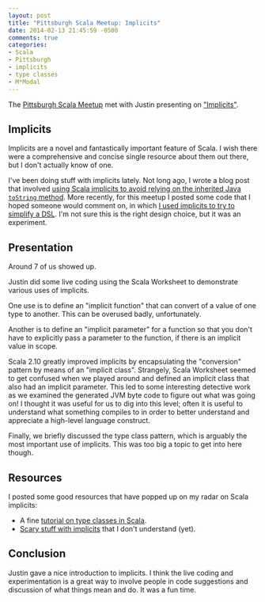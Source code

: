 ```yaml
---
layout: post
title: "Pittsburgh Scala Meetup: Implicits"
date: 2014-02-13 21:45:59 -0500
comments: true
categories: 
- Scala
- Pittsburgh
- implicits
- type classes
- M*Modal
---
```

The [Pittsburgh Scala Meetup](http://www.meetup.com/Pittsburgh-Scala-Meetup/) met with Justin presenting on ["Implicits"](http://www.meetup.com/Pittsburgh-Scala-Meetup/events/146581402/).

<!--more-->

## Implicits

Implicits are a novel and fantastically important feature of Scala. I wish there were a comprehensive and concise single resource about them out there, but I don't actually know of one.

I've been doing stuff with implicits lately. Not long ago, I wrote a blog post that involved [using Scala implicits to avoid relying on the inherited Java `toString` method](/blog/2013/12/26/tostring-considered-harmful-part-2/). More recently, for this meetup I posted some code that I hoped someone would comment on, in which [I used implicits to try to simplify a DSL](https://github.com/franklinchen/test-specs2-matchers). I'm not sure this is the right design choice, but it was an experiment.

## Presentation

Around 7 of us showed up.

Justin did some live coding using the Scala Worksheet to demonstrate various uses of implicits.

One use is to define an "implicit function" that can convert of a value of one type to another. This can be overused badly, unfortunately.

Another is to define an "implicit parameter" for a function so that you don't have to explicitly pass a parameter to the function, if there is an implicit value in scope.

Scala 2.10 greatly improved implicits by encapsulating the "conversion" pattern by means of an "implicit class". Strangely, Scala Worksheet seemed to get confused when we played around and defined an implicit class that also had an implicit parameter. This led to some interesting detective work as we examined the generated JVM byte code to figure out what was going on! I thought it was useful for us to dig into this level; often it is useful to understand what something compiles to in order to better understand and appreciate a high-level language construct.

Finally, we briefly discussed the type class pattern, which is arguably the most important use of implicits. This was too big a topic to get into here though.

## Resources

I posted some good resources that have popped up on my radar on Scala implicits:

- A fine [tutorial on type classes in Scala](http://like-a-boss.net/2013/03/29/polymorphism-and-typeclasses-in-scala.html).
- [Scary stuff with implicits](http://typelevel.org/blog/2014/01/18/implicitly_existential.html) that I don't understand (yet).

## Conclusion

Justin gave a nice introduction to implicits. I think the live coding and experimentation is a great way to involve people in code suggestions and discussion of what things mean and do. It was a fun time.
